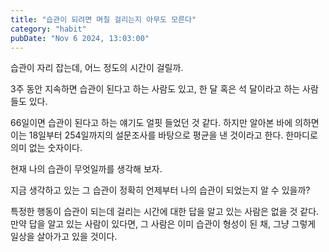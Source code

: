 ```yaml
---
title: "습관이 되려면 며칠 걸리는지 아무도 모른다"
category: "habit"
pubDate: "Nov 6 2024, 13:03:00"
---
```


습관이 자리 잡는데, 어느 정도의 시간이 걸릴까.

3주 동안 지속하면 습관이 된다고 하는 사람도 있고, 한 달 혹은 석 달이라고 하는 사람들도 있다.

66일이면 습관이 된다고 하는 얘기도 얼핏 들었던 것 같다. 하지만 알아본 바에 의하면 이는 18일부터 254일까지의 설문조사를 바탕으로 평균을 낸 것이라고 한다. 한마디로 의미 없는 숫자이다.

현재 나의 습관이 무엇일까를 생각해 보자.

지금 생각하고 있는 그 습관이 정확히 언제부터 나의 습관이 되었는지 알 수 있을까?

특정한 행동이 습관이 되는데 걸리는 시간에 대한 답을 알고 있는 사람은 없을 것 같다. 만약 답을 알고 있는 사람이 있다면, 그 사람은 이미 습관이 형성이 된 채, 그냥 그렇게 일상을 살아가고 있을 것이다.